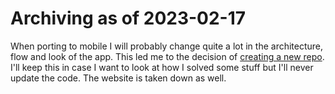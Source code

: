 # Archiving as of 2023-02-17
When porting to mobile I will probably change quite a lot in the architecture, flow and look of the app. This led me to the decision of [creating a new repo](https://github.com/Dirivial/exercito). I'll keep this in case I want to look at how I solved some stuff but I'll never update the code. The website is taken down as well.
